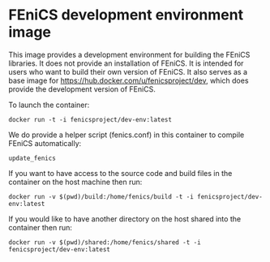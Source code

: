 # FEniCS development environment image

This image provides a development environment for building the FEniCS
libraries. It does not provide an installation of FEniCS. It is
intended for users who want to build their own version of FEniCS. It
also serves as a base image for
<https://hub.docker.com/u/fenicsproject/dev>, which does provide the
development version of FEniCS.

To launch the container:

    docker run -t -i fenicsproject/dev-env:latest

We do provide a helper script (fenics.conf) in this container to
compile FEniCS automatically:

    update_fenics

If you want to have access to the source code and build files in the
container on the host machine then run:

    docker run -v $(pwd)/build:/home/fenics/build -t -i fenicsproject/dev-env:latest

If you would like to have another directory on the host shared into the
container then run:

    docker run -v $(pwd)/shared:/home/fenics/shared -t -i fenicsproject/dev-env:latest
